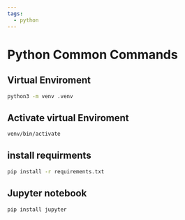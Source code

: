 ```yaml
---
tags:
  - python
---
```

# Python Common Commands


## Virtual Enviroment
```sh
python3 -m venv .venv

```

## Activate virtual Enviroment
```sh
venv/bin/activate
```
## install requirments
```sh
pip install -r requirements.txt
```

## Jupyter notebook
```sh
pip install jupyter
```

